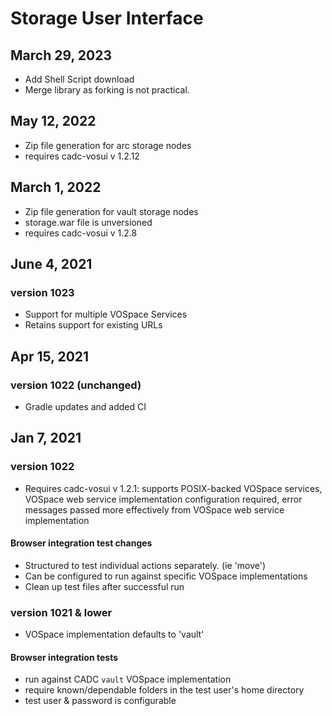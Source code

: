 # Storage User Interface

## March 29, 2023
* Add Shell Script download
* Merge library as forking is not practical.

## May 12, 2022
* Zip file generation for arc storage nodes
* requires cadc-vosui v 1.2.12

## March 1, 2022
* Zip file generation for vault storage nodes
* storage.war file is unversioned
* requires cadc-vosui v 1.2.8

## June 4, 2021
### version 1023
* Support for multiple VOSpace Services
* Retains support for existing URLs

## Apr 15, 2021
### version 1022 (unchanged)
* Gradle updates and added CI

## Jan 7, 2021
### version 1022
* Requires cadc-vosui v 1.2.1: supports POSIX-backed VOSpace services, VOSpace web service
implementation configuration required, error messages passed more effectively from 
VOSpace web service implementation

#### Browser integration test changes 
* Structured to test individual actions separately. (ie 'move')
* Can be configured to run against specific VOSpace implementations
* Clean up test files after successful run


### version 1021 & lower
* VOSpace implementation defaults to 'vault'

#### Browser integration tests
* run against CADC `vault` VOSpace implementation
* require known/dependable folders in the test user's home directory
* test user & password is configurable


